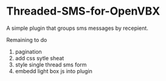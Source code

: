 # Threaded-SMS-for-OpenVBX

A simple plugin that groups sms messages by recepient. 

Remaining to do
1. pagination
2. add css sytle sheat
3. style single thread sms form
4. embedd light box js into plugin
